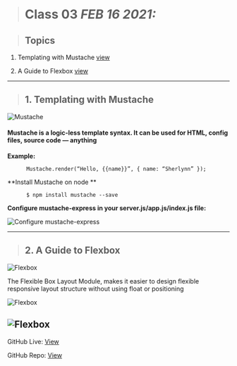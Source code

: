   
> # Class 03  *FEB 16 2021:*

> ## Topics
  

  1. Templating with Mustache [view](https://1sherlynn.medium.com/javascript-templating-language-and-engine-mustache-js-with-node-and-express-f4c2530e73b2)
    
  2. A Guide to Flexbox [view](https://css-tricks.com/snippets/css/a-guide-to-flexbox/) 
   

  
---

> ## 1.  Templating with Mustache

![Mustache](https://lh3.googleusercontent.com/proxy/8a9Bzr9FRwOIrv3849wJO2p-mBZ2co9-F5MHDbluyPnzVOaaQFmUNVlenhthZjrtEatImfM4qq3lOaTZwSBJOYoHSxXTpSM)

#### **Mustache** is a logic-less template syntax. It can be used for HTML, config files, source code — anything

**Example:**
        
          Mustache.render(“Hello, {{name}}”, { name: “Sherlynn” });

**Install Mustache on node **

          $ npm install mustache --save
          

**Configure mustache-express in your server.js/app.js/index.js file:**

![Configure mustache-express](https://miro.medium.com/max/700/1*ES10lxr7tdRFVEKcRAgLEw.png)


---

> ## 2.  A Guide to Flexbox

![Flexbox](https://oracle-patches.com/images/2019/11/09/flexbox-css_large.jpg)

The Flexible Box Layout Module, makes it easier to design flexible responsive layout structure without using float or positioning

![Flexbox](https://res.cloudinary.com/practicaldev/image/fetch/s--A8IfWktx--/c_limit%2Cf_auto%2Cfl_progressive%2Cq_auto%2Cw_880/https://thepracticaldev.s3.amazonaws.com/i/prq36s69xfan04a3ah28.png)

![Flexbox](https://i.pinimg.com/originals/dc/50/64/dc5064bebf6f9c0e0d6a0f9ada74e1fe.png)
---
  
  
GitHub Live: [View](https://anassawalha95.github.io/reading-notes/Code%20301/Class%2003)

GitHub Repo: [View](https://github.com/anassawalha95/reading-notes/tree/main/Code%20301)
